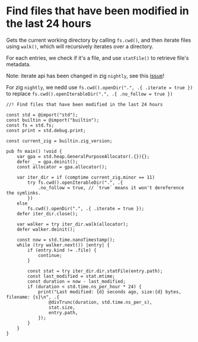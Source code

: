 # Find files that have been modified in the last 24 hours

Gets the current working directory by calling `fs.cwd()`, and then iterate files using `walk()`, which will recursively iterates over a directory.

For each entries, we check if it's a file, and use `statFile()` to retrieve file's metadata.

Note: iterate api has been changed in zig `nightly`, see this [issue](https://github.com/ziglang/zig/pull/18076)!

For zig `nightly`, we nedd use `fs.cwd().openDir(".", .{ .iterate = true })` to replace `fs.cwd().openIterableDir(".", .{ .no_follow = true })`

```zig
//! Find files that have been modified in the last 24 hours

const std = @import("std");
const builtin = @import("builtin");
const fs = std.fs;
const print = std.debug.print;

const current_zig = builtin.zig_version;

pub fn main() !void {
    var gpa = std.heap.GeneralPurposeAllocator(.{}){};
    defer _ = gpa.deinit();
    const allocator = gpa.allocator();

    var iter_dir = if (comptime current_zig.minor == 11)
        try fs.cwd().openIterableDir(".", .{
            .no_follow = true, // `true` means it won't dereference the symlinks.
        })
    else
        fs.cwd().openDir(".", .{ .iterate = true });
    defer iter_dir.close();

    var walker = try iter_dir.walk(allocator);
    defer walker.deinit();

    const now = std.time.nanoTimestamp();
    while (try walker.next()) |entry| {
        if (entry.kind != .file) {
            continue;
        }

        const stat = try iter_dir.dir.statFile(entry.path);
        const last_modified = stat.mtime;
        const duration = now - last_modified;
        if (duration < std.time.ns_per_hour * 24) {
            print("Last modified: {d} seconds ago, size:{d} bytes, filename: {s}\n", .{
                @divTrunc(duration, std.time.ns_per_s),
                stat.size,
                entry.path,
            });
        }
    }
}

```
